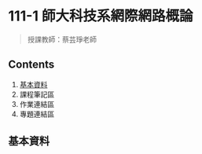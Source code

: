 111-1 師大科技系網際網路概論
==========================
>授課教師：蔡芸琤老師

Contents
--------
1.  [基本資料]()
2.  課程筆記區
3.  作業連結區
4.  專題連結區

基本資料
-------
